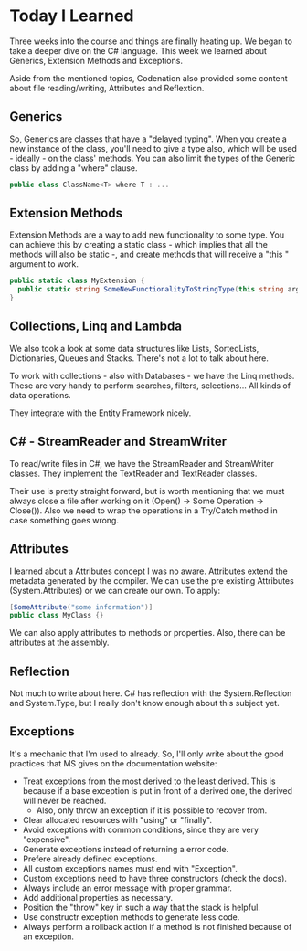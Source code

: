 # Today I Learned

Three weeks into the course and things are finally heating up. We began to take
a deeper dive on the C# language. This week we learned about Generics, Extension
Methods and Exceptions.

Aside from the mentioned topics, Codenation also provided some content about file
reading/writing, Attributes and Reflextion.

## Generics

So, Generics are classes that have a "delayed typing". When you create a new instance
of  the class, you'll need to give a type also, which will be used - ideally -
on the class' methods. You can also limit the types of the Generic class by adding
a "where" clause.

```csharp
public class ClassName<T> where T : ...
```

## Extension Methods

Extension Methods are a way to add new functionality to some type. You can achieve
this by creating a static class - which implies that all the methods will also be
static -, and create methods that will receive a "this <type>" argument to work.

```csharp
public static class MyExtension {
  public static string SomeNewFunctionalityToStringType(this string arg) { ... };
}
```

## Collections, Linq and Lambda

We also took a look at some data structures like Lists, SortedLists, Dictionaries,
Queues and Stacks. There's not a lot to talk about here.

To work with collections - also with Databases - we have the Linq methods. These
are very handy to perform searches, filters, selections... All kinds of data
operations.

They integrate with the Entity Framework nicely.

## C# - StreamReader and StreamWriter

To read/write files in C#, we have the StreamReader and StreamWriter classes. They
implement the TextReader and TextReader classes.

Their use is pretty straight forward, but is worth mentioning that we must always
close a file after working on it (Open() -> Some Operation -> Close()). Also we
need to wrap the operations in a Try/Catch method in case something goes wrong.

## Attributes

I learned about a Attributes concept I was no aware. Attributes extend the metadata
generated by the compiler. We can use the pre existing Attributes (System.Attributes)
or we can create our own. To apply:

```csharp
[SomeAttribute("some information")]
public class MyClass {}
```

We can also apply attributes to methods or properties. Also, there can be attributes
at the assembly.

## Reflection

Not much to write about here. C# has reflection with the System.Reflection and
System.Type, but I really don't know enough about this subject yet.

## Exceptions

It's a mechanic that I'm used to already. So, I'll only write about the good
practices that MS gives on the documentation website:

- Treat exceptions from the most derived to the least derived. This is because
if a base exception is put in front of a derived one, the derived will never be
reached.
  - Also, only throw an exception if it is possible to recover from.
- Clear allocated resources with "using" or "finally".
- Avoid exceptions with common conditions, since they are very "expensive".
- Generate exceptions instead of returning a error code.
- Prefere already defined exceptions.
- All custom exceptions names must end with "Exception".
- Custom exceptions need to have three constructors (check the docs).
- Always include an error message with proper grammar.
- Add additional properties as necessary.
- Position the "throw" key in such a way that the stack is helpful.
- Use constructr exception methods to generate less code.
- Always perform a rollback action if a method is not finished because of an
exception.
